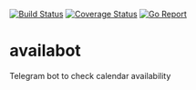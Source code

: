 [![Build Status](https://travis-ci.org/samurang87/availabot.svg?branch=master)](https://travis-ci.org/samurang87/availabot)
[![Coverage Status](https://coveralls.io/repos/github/samurang87/availabot/badge.svg?branch=master)](https://coveralls.io/github/samurang87/availabot?branch=master)
[![Go Report](https://goreportcard.com/badge/github.com/samurang87/availabot)](https://goreportcard.com/report/github.com/samurang87/availabot)

# availabot
Telegram bot to check calendar availability
